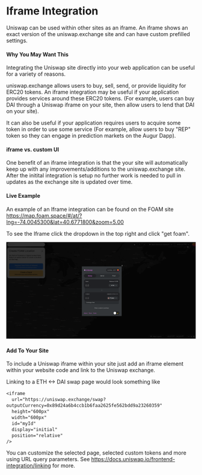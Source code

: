 # Iframe Integration

Uniswap can be used within other sites as an iframe. An iframe shows an exact version of the uniswap.exchange site and can have custom prefilled settings. 

#### Why You May Want This

Integrating the Uniswap site directly into your web application can be useful for a variety of reasons. 

uniswap.exchange allows users to buy, sell, send, or provide liquidity for ERC20 tokens. An iframe integration may be useful if your application provides services around these ERC20 tokens. (For example, users can buy DAI through a Uniswap iframe on your site, then allow users to lend that DAI on your site). 

It can also be useful if your application requires users to acquire some token in order to use some service (For example, allow users to buy "REP" token so they can engage in prediction markets on the Augur Dapp). 

#### iframe vs. custom UI

One benefit of an iframe integration is that the your site will automatically keep up with any improvements/additions to the uniswap.exchange site. After the initital integration is setup no further work is needed to pull in updates as the exchange site is updated over time. 


#### Live Example

An example of an Iframe integration can be found on the FOAM site https://map.foam.space/#/at/?lng=-74.0045300&lat=40.6771800&zoom=5.00

To see the Iframe click the dropdown in the top right and click "get foam". 

![Foam Iframe Example](../.gitbook/assets/foamiframe.png)

#### Add To Your Site

To include a Uniswap iframe within your site just add an iframe element within your website code and link to the Uniswap exchange. 

Linking to a ETH <-> DAI swap page would look something like

```            
<iframe
  url="https://uniswap.exchange/swap?outputCurrency=0x89d24a6b4ccb1b6faa2625fe562bdd9a23260359"
  height="600px"
  width="600px"
  id="myId"
  display="initial"
  position="relative"
/>
```

You can customize the selected page, selected custom tokens and more using URL query parameters. See https://docs.uniswap.io/frontend-integration/linking for more. 

